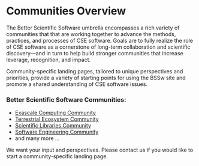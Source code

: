 # Communities Overview

The Better Scientific Software umbrella encompasses a rich variety of communities that that are working together to advance the methods, practices, and processes of CSE software.  Goals are to fully realize the role of CSE software as a cornerstone of long-term collaboration and scientific discovery—and in turn to help build stronger communities that increase leverage, recognition, and impact.

Community-specific landing pages, tailored to unique perspectives and priorities, provide a variety of starting points for using the BSSw site and promote a shared understanding of CSE software issues.  

### Better Scientific Software Communities:
- [Exascale Computing Community](Communities/ExascaleComputing.md)
- [Terrestrial Ecosystem Community](Communities/TerrestrialEcosystem.md)
- [Scientific Libraries Community](Communities/SoftwareLibraries.md)
- [Software Engineering Community](Communities/SoftwareEngineering.md)
- and many more ...

We want your input and perspectives.  Please contact us if you would like to start a community-specific landing page.
